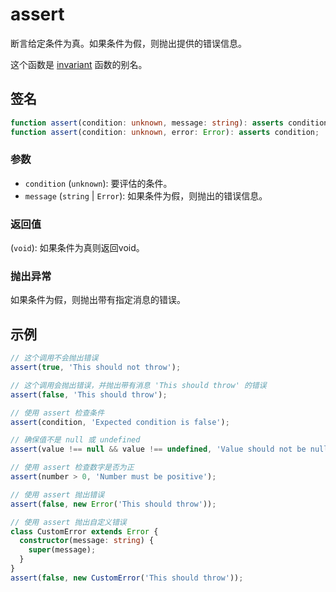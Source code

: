 # assert

断言给定条件为真。如果条件为假，则抛出提供的错误信息。

这个函数是 [invariant](./invariant.md) 函数的别名。

## 签名

```typescript
function assert(condition: unknown, message: string): asserts condition;
function assert(condition: unknown, error: Error): asserts condition;
```

### 参数

- `condition` (`unknown`): 要评估的条件。
- `message` (`string` | `Error`): 如果条件为假，则抛出的错误信息。

### 返回值

(`void`): 如果条件为真则返回void。

### 抛出异常

如果条件为假，则抛出带有指定消息的错误。

## 示例

```typescript
// 这个调用不会抛出错误
assert(true, 'This should not throw');

// 这个调用会抛出错误，并抛出带有消息 'This should throw' 的错误
assert(false, 'This should throw');

// 使用 assert 检查条件
assert(condition, 'Expected condition is false');

// 确保值不是 null 或 undefined
assert(value !== null && value !== undefined, 'Value should not be null or undefined');

// 使用 assert 检查数字是否为正
assert(number > 0, 'Number must be positive');

// 使用 assert 抛出错误
assert(false, new Error('This should throw'));

// 使用 assert 抛出自定义错误
class CustomError extends Error {
  constructor(message: string) {
    super(message);
  }
}
assert(false, new CustomError('This should throw'));
```
